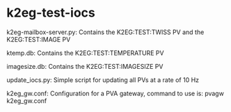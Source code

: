 # k2eg-test-iocs

k2eg-mailbox-server.py: Contains the K2EG:TEST:TWISS PV and the K2EG:TEST:IMAGE PV

ktemp.db: Contains the K2EG:TEST:TEMPERATURE PV

imagesize.db: Contains the K2EG:TEST:IMAGESIZE PV

update_iocs.py: Simple script for updating all PVs at a rate of 10 Hz

k2eg_gw.conf: Configuration for a PVA gateway, command to use is: pvagw k2eg_gw.conf
